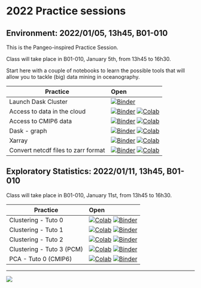 # 2022 Practice sessions

## Environment: 2022/01/05, 13h45, B01-010

This is the Pangeo-inspired Practice Session. 

Class will take place in B01-010, January 5th, from 13h45 to 16h30.

Start here with a couple of notebooks to learn the possible tools that will allow you to tackle (big) data mining in oceanography.

| Practice | Open |
|------------|:--------------|
| Launch Dask Cluster | [![Binder](https://img.shields.io/static/v1.svg?logo=Jupyter&label=Binder&message=Open+notebook&color=blue)](https://mybinder.org/v2/gh/obidam/ds2-2022/main?labpath=practice%2Fenvironment%2F01-Launch_Dask_Cluster.ipynb) |
| Access to data in the cloud | [![Binder](https://img.shields.io/static/v1.svg?logo=Jupyter&label=Binder&message=Open+notebook&color=blue)](https://mybinder.org/v2/gh/obidam/ds2-2022/main?labpath=practice%2Fenvironment%2F02-Access_to_data_in_the_cloud.ipynb) [![Colab](https://img.shields.io/static/v1?label=Google&message=Open+with+Colab&color=blue&style=plastic&logo=google-colab)](https://colab.research.google.com/github/obidam/ds2-2022/blob/main/practice/environment/02-Access_to_data_in_the_cloud.ipynb) |
| Access to CMIP6 data | [![Binder](https://img.shields.io/static/v1.svg?logo=Jupyter&label=Binder&message=Open+notebook&color=blue)](https://mybinder.org/v2/gh/obidam/ds2-2022/main?labpath=practice%2Fenvironment%2F06-Access-CMIP6.ipynb) [![Colab](https://img.shields.io/static/v1?label=Google&message=Open+with+Colab&color=blue&style=plastic&logo=google-colab)](https://colab.research.google.com/github/obidam/ds2-2022/blob/main/practice/environment/06-Access-CMIP6.ipynb)  |
| Dask - graph | [![Binder](https://img.shields.io/static/v1.svg?logo=Jupyter&label=Binder&message=Open+notebook&color=blue)](https://mybinder.org/v2/gh/obidam/ds2-2022/main?labpath=practice%2Fenvironment%2F03-Dask_Graph.ipynb) [![Colab](https://img.shields.io/static/v1?label=Google&message=Open+with+Colab&color=blue&style=plastic&logo=google-colab)](https://colab.research.google.com/github/obidam/ds2-2022/blob/main/practice/environment/03-Dask_Graph.ipynb)  |
| Xarray | [![Binder](https://img.shields.io/static/v1.svg?logo=Jupyter&label=Binder&message=Open+notebook&color=blue)](https://mybinder.org/v2/gh/obidam/ds2-2022/main?labpath=practice%2Fenvironment%2F04-Xarray_Getting_started.ipynb) [![Colab](https://img.shields.io/static/v1?label=Google&message=Open+with+Colab&color=blue&style=plastic&logo=google-colab)](https://colab.research.google.com/github/obidam/ds2-2022/blob/main/practice/environment/04-Xarray_Getting_started.ipynb) |
| Convert netcdf files to zarr format | [![Binder](https://img.shields.io/static/v1.svg?logo=Jupyter&label=Binder&message=Open+notebook&color=blue)](https://mybinder.org/v2/gh/obidam/ds2-2022/main?labpath=practice%2Fenvironment%2F05-Convert_netcdf_to_zarr.ipynb) [![Colab](https://img.shields.io/static/v1?label=Google&message=Open+with+Colab&color=blue&style=plastic&logo=google-colab)](https://colab.research.google.com/github/obidam/ds2-2022/blob/main/practice/environment/05-Convert_netcdf_to_zarr.ipynb) |

## Exploratory Statistics: 2022/01/11, 13h45, B01-010

Class will take place in B01-010, January 11st, from 13h45 to 16h30.

| Practice | Open |
|------------|:--------------|
| Clustering - Tuto 0 | [![Colab](https://img.shields.io/static/v1?label=Google&message=Open+with+Colab&color=blue&style=plastic&logo=google-colab)](https://colab.research.google.com/github/obidam/ds2-2022/blob/main/practice/exploratory_statitics/Clustering-Tuto-0.ipynb) [![Binder](https://img.shields.io/static/v1.svg?logo=Jupyter&label=Binder&message=Open+notebook&color=blue)](https://mybinder.org/v2/gh/obidam/ds2-2022/main?labpath=practice%2Fexploratory_statitics%2FClustering-Tuto-0.ipynb&urlpath=lab) |
| Clustering - Tuto 1 | [![Colab](https://img.shields.io/static/v1?label=Google&message=Open+with+Colab&color=blue&style=plastic&logo=google-colab)](https://colab.research.google.com/github/obidam/ds2-2022/blob/main/practice/exploratory_statitics/Clustering-Tuto-1.ipynb) [![Binder](https://img.shields.io/static/v1.svg?logo=Jupyter&label=Binder&message=Open+with+Pangeo&color=blue)](https://mybinder.org/v2/gh/obidam/ds2-2022/main?labpath=practice%2Fexploratory_statitics%2FClustering-Tuto-1.ipynb&urlpath=lab) |
| Clustering - Tuto 2 | [![Colab](https://img.shields.io/static/v1?label=Google&message=Open+with+Colab&color=blue&style=plastic&logo=google-colab)](https://colab.research.google.com/github/obidam/ds2-2022/blob/main/practice/exploratory_statitics/Clustering-Tuto-2.ipynb) [![Binder](https://img.shields.io/static/v1.svg?logo=Jupyter&label=Binder&message=Open+with+Pangeo&color=blue)](https://mybinder.org/v2/gh/obidam/ds2-2022/main?labpath=practice%2Fexploratory_statitics%2FClustering-Tuto-2.ipynb&urlpath=lab) |
| Clustering - Tuto 3 (PCM)| [![Colab](https://img.shields.io/static/v1?label=Google&message=Open+with+Colab&color=blue&style=plastic&logo=google-colab)](https://colab.research.google.com/github/obidam/ds2-2022/blob/main/practice/exploratory_statitics/Clustering-Tuto-3-PCM.ipynb) [![Binder](https://img.shields.io/static/v1.svg?logo=Jupyter&label=Binder&message=Open+with+Pangeo&color=blue)](https://mybinder.org/v2/gh/obidam/ds2-2022/main?labpath=practice%2Fexploratory_statitics%2FClustering-Tuto-3-PCM.ipynb&urlpath=lab) |
| PCA - Tuto 0 (CMIP6) | [![Colab](https://img.shields.io/static/v1?label=Google&message=Open+with+Colab&color=blue&style=plastic&logo=google-colab)](https://colab.research.google.com/github/obidam/ds2-2022/blob/main/practice/exploratory_statitics/PCA-Tuto-0.ipynb) [![Binder](https://img.shields.io/static/v1.svg?logo=Jupyter&label=Binder&message=Open+with+Pangeo&color=blue)](https://mybinder.org/v2/gh/obidam/ds2-2022/main?labpath=practice%2Fexploratory_statitics%2FPCA-Tuto-0.ipynb&urlpath=lab) |

***
<img src="https://github.com/obidam/ds2-2022/raw/main/logo_isblue.jpg">